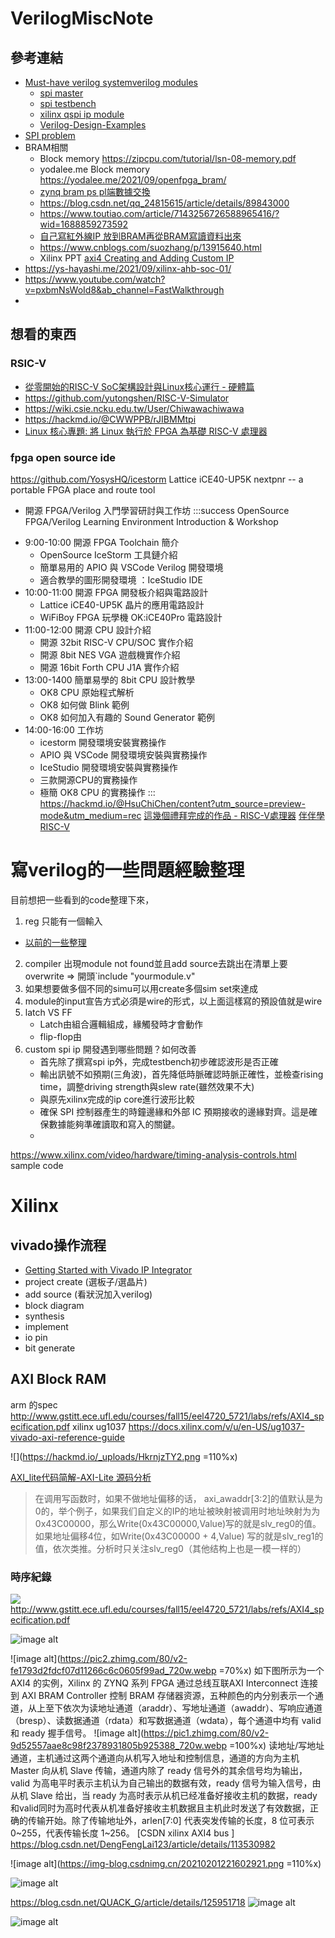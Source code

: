 # VerilogMiscNote

## 參考連結
* [Must-have verilog systemverilog modules](https://github.com/pConst/basic_verilog)
    * [spi master](https://github.com/pConst/basic_verilog/blob/master/spi_master.sv)
    * [spi testbench](https://github.com/pConst/basic_verilog/blob/master/spi_master_tb.sv)
    * [xilinx qspi ip module](https://docs.xilinx.com/r/en-US/pg153-axi-quad-spi/AXI-Quad-SPI-v3.2-LogiCORE-IP-Product-Guide)
    * [Verilog-Design-Examples](https://github.com/snbk001/Verilog-Design-Examples)
* [SPI problem](https://hackmd.io/Q9jhWS5iQdiWSupXXOAfJw?view)
* BRAM相關
    * Block memory https://zipcpu.com/tutorial/lsn-08-memory.pdf
    * yodalee.me Block memory https://yodalee.me/2021/09/openfpga_bram/
    * [zynq bram  ps pl端數據交換](https://blog.csdn.net/wangjie36/article/details/117607389)
    * https://blog.csdn.net/qq_24815615/article/details/89843000
    * https://www.toutiao.com/article/7143256726588965416/?wid=1688859273592
    * [自己寫紅外線IP 放到BRAM再從BRAM寫讀資料出來](https://blog.csdn.net/weixin_45637597/article/details/122211343)
    * https://www.cnblogs.com/suozhang/p/13915640.html
    * Xilinx PPT [axi4 Creating and Adding Custom IP]( 
https://xilinx.eetrend.com/files-eetrend-xilinx/forum/201509/9208-20395-creating_and_adding_custom_ip.pdf)
* https://ys-hayashi.me/2021/09/xilinx-ahb-soc-01/
* https://www.youtube.com/watch?v=pxbmNsWoId8&ab_channel=FastWalkthrough
* 
## 想看的東西
### RSIC-V
* [從零開始的RISC-V SoC架構設計與Linux核心運行 - 硬體篇](
https://hackmd.io/@w4K9apQGS8-NFtsnFXutfg/B1Re5uGa5#SoC%E6%9E%B6%E6%A7%8B)
* https://github.com/yutongshen/RISC-V-Simulator
* https://wiki.csie.ncku.edu.tw/User/Chiwawachiwawa
* https://hackmd.io/@CWWPPB/rJIBMMtpi
* [Linux 核心專題: 將 Linux 執行於 FPGA 為基礎 RISC-V 處理器](
https://hackmd.io/@sysprog/B1Jl_HlBn)

### fpga open source ide
https://github.com/YosysHQ/icestorm
Lattice iCE40-UP5K
nextpnr -- a portable FPGA place and route tool

* 開源 FPGA/Verilog 入門學習研討與工作坊
:::success
OpenSource FPGA/Verilog Learning Environment Introduction & Workshop
- 9:00-10:00 開源 FPGA Toolchain 簡介
    - OpenSource IceStorm 工具鏈介紹
    - 簡單易用的 APIO 與 VSCode Verilog 開發環境
    - 適合教學的圖形開發環境 ：IceStudio IDE
- 10:00-11:00 開源 FPGA 開發板介紹與電路設計
    - Lattice iCE40-UP5K 晶片的應用電路設計
    - WiFiBoy FPGA 玩學機 OK:iCE40Pro 電路設計
- 11:00-12:00 開源 CPU 設計介紹
    - 開源 32bit RISC-V CPU/SOC 實作介紹
    - 開源 8bit NES VGA 遊戲機實作介紹
    - 開源 16bit Forth CPU J1A 實作介紹
- 13:00-1400 簡單易學的 8bit CPU 設計教學
    - OK8 CPU 原始程式解析
    - OK8 如何做 Blink 範例
    - OK8 如何加入有趣的 Sound Generator 範例
- 14:00-16:00 工作坊
    - icestorm 開發環境安裝實務操作
    - APIO 與 VSCode 開發環境安裝與實務操作
    - IceStudio 開發環境安裝與實務操作
    - 三款開源CPU的實務操作
    - 極簡 OK8 CPU 的實務操作
:::
https://hackmd.io/@HsuChiChen/content?utm_source=preview-mode&utm_medium=rec
[這幾個禮拜完成的作品 - RISC-V處理器](https://hackmd.io/@w4K9apQGS8-NFtsnFXutfg/HkLq0BIUI)
[伴伴學RISC-V](https://hackmd.io/@accomdemy/r1pNfeBdq)
# 寫verilog的一些問題經驗整理
目前想把一些看到的code整理下來，
1. reg 只能有一個輸入
* [以前的一些整理](###ch3_verilog_basic_concept)
2. compiler 出現module not found並且add source去跳出在清單上要overwrite ⇒ 開頭`include "yourmodule.v"
3. 如果想要做多個不同的simu可以用create多個sim set來達成
4. module的input宣告方式必須是wire的形式，以上面這樣寫的預設值就是wire
5. latch VS FF
    * Latch由組合邏輯組成，緣觸發時才會動作
    * flip-flop由 
6. custom spi ip 開發遇到哪些問題？如何改善
    * 首先除了撰寫spi ip外，完成testbench初步確認波形是否正確
    * 輸出訊號不如預期(三角波)，首先降低時脈確認時脈正確性，並檢查rising time，調整driving strength與slew rate(雖然效果不大)
    * 與原先xilinx完成的ip core進行波形比較
    * 確保 SPI 控制器產生的時鐘邊緣和外部 IC 預期接收的邊緣對齊。這是確保數據能夠準確讀取和寫入的關鍵。
    *  
https://www.xilinx.com/video/hardware/timing-analysis-controls.html
sample code

# Xilinx
## vivado操作流程
* [Getting Started with Vivado IP Integrator](https://docs.xilinx.com/r/en-US/ug994-vivado-ip-subsystems/Getting-Started-with-Vivado-IP-Integrator)
* project create (選板子/選晶片)
* add source (看狀況加入verilog)
* block diagram
* synthesis
* implement
* io pin
* bit generate

## AXI Block RAM
arm 的spec http://www.gstitt.ece.ufl.edu/courses/fall15/eel4720_5721/labs/refs/AXI4_specification.pdf
xilinx ug1037
https://docs.xilinx.com/v/u/en-US/ug1037-vivado-axi-reference-guide

![](https://hackmd.io/_uploads/HkrnjzTY2.png =110%x)


[AXI_lite代码简解-AXI-Lite 源码分析](https://xilinx.eetrend.com/blog/2020/100054854.html)
>在调用写函数时，如果不做地址偏移的话， axi_awaddr[3:2]的值默认是为0的，举个例子，如果我们自定义的IP的地址被映射被调用时地址映射为为0x43C00000，那么Write(0x43C00000,Value)写的就是slv_reg0的值。如果地址偏移4位，如Write(0x43C00000 + 4,Value) 写的就是slv_reg1的值，依次类推。分析时只关注slv_reg0（其他结构上也是一模一样的）

### 時序紀錄
![](https://hackmd.io/_uploads/r15UO4KY2.png)
http://www.gstitt.ece.ufl.edu/courses/fall15/eel4720_5721/labs/refs/AXI4_specification.pdf



![image alt](https://pic2.zhimg.com/80/v2-7ad434149429ed0e69f34b3e8e9370a1_720w.webp)

![image alt](https://pic2.zhimg.com/80/v2-fe1793d2fdcf07d11266c6c0605f99ad_720w.webp =70%x)
如下图所示为一个 AXI4 的实例，Xilinx 的 ZYNQ 系列 FPGA 通过总线互联AXI Interconnect 连接到 AXI BRAM Controller 控制 BRAM 存储器资源，五种颜色的内分别表示一个通道，从上至下依次为读地址通道（araddr）、写地址通道（awaddr）、写响应通道（bresp）、读数据通道（rdata）和写数据通道（wdata），每个通道中均有 valid 和 ready 握手信号。
![image alt](https://pic1.zhimg.com/80/v2-9d52557aae8c98f2378931805b925388_720w.webp =100%x)
读地址/写地址通道，主机通过这两个通道向从机写入地址和控制信息，通道的方向为主机 Master 向从机 Slave 传输，通道内除了 ready 信号外的其余信号均为输出，valid 为高电平时表示主机认为自己输出的数据有效，ready 信号为输入信号，由从机 Slave 给出，当 ready 为高时表示从机已经准备好接收主机的数据，ready和valid同时为高时代表从机准备好接收主机数据且主机此时发送了有效数据，正确的传输开始。除了传输地址外，arlen[7:0] 代表突发传输的长度，8 位可表示 0~255，代表传输长度 1~256。
[CSDN xilinx AXI4 bus ]
https://blog.csdn.net/DengFengLai123/article/details/113530982

![image alt](https://img-blog.csdnimg.cn/20210201221602921.png =110%x)

![image alt](https://img-blog.csdnimg.cn/20210201221558474.png)

https://blog.csdn.net/QUACK_G/article/details/125951718
![image alt](https://img-blog.csdnimg.cn/93258e6cfc5f4fbea59d501496b22e4b.png)

![image alt](https://img-blog.csdnimg.cn/8de2eb10e4774ef09718b971f95c1ddb.png)